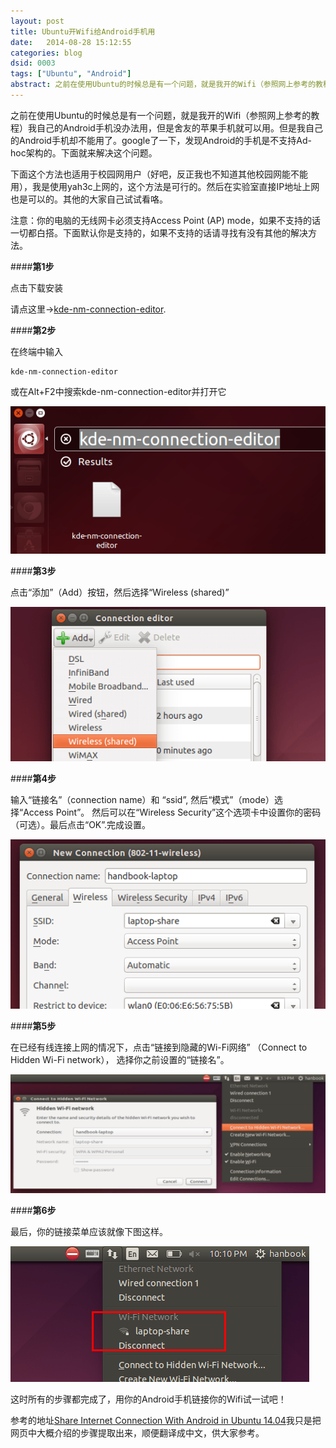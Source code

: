 ```yaml
---
layout: post
title: Ubuntu开Wifi给Android手机用
date:   2014-08-28 15:12:55
categories: blog
dsid: 0003
tags: ["Ubuntu", "Android"]
abstract: 之前在使用Ubuntu的时候总是有一个问题，就是我开的Wifi（参照网上参考的教程）我自己的Android手机没办法用，但是舍友的苹果手机就可以用。但是我自己的Android手机却不能用了。google了一下，发现Android的手机是不支持Ad-hoc架构的。下面就来解决这个问题。
---
```


之前在使用Ubuntu的时候总是有一个问题，就是我开的Wifi（参照网上参考的教程）我自己的Android手机没办法用，但是舍友的苹果手机就可以用。但是我自己的Android手机却不能用了。google了一下，发现Android的手机是不支持Ad-hoc架构的。下面就来解决这个问题。

下面这个方法也适用于校园网用户（好吧，反正我也不知道其他校园网能不能用），我是使用yah3c上网的，这个方法是可行的。然后在实验室直接IP地址上网也是可以的。其他的大家自己试试看咯。

注意：你的电脑的无线网卡必须支持Access Point (AP) mode，如果不支持的话一切都白搭。下面默认你是支持的，如果不支持的话请寻找有没有其他的解决方法。

####<b>第1步</b>

点击下载安装

请点这里→[kde-nm-connection-editor](apt://plasma-nm).

####<b>第2步</b>

在终端中输入

    kde-nm-connection-editor

或在Alt+F2中搜索kde-nm-connection-editor并打开它

![kde-connect-manager](/photo/Build-Wifi-For-Andoid/kde-connect-manager.png)

####<b>第3步</b>

点击“添加”（Add）按钮，然后选择“Wireless (shared)”

![create-wireless-point](/photo/Build-Wifi-For-Andoid/create-wireless-point.png)

####<b>第4步</b>

输入“链接名”（connection name）和 “ssid”, 然后“模式”（mode）选择“Access Point”。 然后可以在“Wireless Security”这个选项卡中设置你的密码（可选）。最后点击“OK”.完成设置。

![create-wireless-point1](/photo/Build-Wifi-For-Andoid/create-wireless-point1.png)

####<b>第5步</b>

在已经有线连接上网的情况下，点击“链接到隐藏的Wi-Fi网络” （Connect to Hidden Wi-Fi network）， 选择你之前设置的“链接名”。

![connect-to-wireless](/photo/Build-Wifi-For-Andoid/connect-to-wireless.png)

####<b>第6步</b>

最后，你的链接菜单应该就像下图这样。

![wifi-hotspot-connected](/photo/Build-Wifi-For-Andoid/wifi-hotspot-connected.png)

这时所有的步骤都完成了，用你的Android手机链接你的Wifi试一试吧！

参考的地址[Share Internet Connection With Android in Ubuntu 14.04](http://ubuntuhandbook.org/index.php/2014/06/share-internet-with-android-ubuntu-1404/)我只是把网页中大概介绍的步骤提取出来，顺便翻译成中文，供大家参考。
